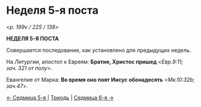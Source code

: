 
# Неделя 5-я поста

<*p. 199v / 225 / 138*>

**НЕДЕЛЯ 5-Я ПОСТА**

Совершается последование, как установлено для предыдущих недель. 

На *Литургии*, апостол к Евреям: **Братие, Христос пришед** <*Евр.9:11; зач. 321 от полу*>.

Евангелие от Марка: **Во время оно поят Иисус обонадесять** <*Мк.10:32b; зач.47*>. 

[← Седмица 5-я ](A_15_MES_week5.md) | [Триодь](README.md#5-я-неделя) | [Седмица 6-я →](A_17_MES_week6.md)
